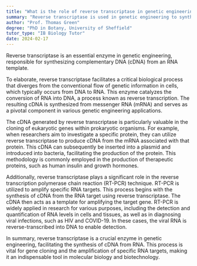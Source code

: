 ```yaml
---
title: "What is the role of reverse transcriptase in genetic engineering?"
summary: "Reverse transcriptase is used in genetic engineering to synthesise complementary DNA (cDNA) from an RNA template."
author: "Prof. Thomas Green"
degree: "PhD in Botany, University of Sheffield"
tutor_type: "IB Biology Tutor"
date: 2024-02-17
---
```


Reverse transcriptase is an essential enzyme in genetic engineering, responsible for synthesizing complementary DNA (cDNA) from an RNA template.

To elaborate, reverse transcriptase facilitates a critical biological process that diverges from the conventional flow of genetic information in cells, which typically occurs from DNA to RNA. This enzyme catalyzes the conversion of RNA into DNA, a process known as reverse transcription. The resulting cDNA is synthesized from messenger RNA (mRNA) and serves as a pivotal component in various genetic engineering applications.

The cDNA generated by reverse transcriptase is particularly valuable in the cloning of eukaryotic genes within prokaryotic organisms. For example, when researchers aim to investigate a specific protein, they can utilize reverse transcriptase to produce cDNA from the mRNA associated with that protein. This cDNA can subsequently be inserted into a plasmid and introduced into bacteria, facilitating the production of the protein. This methodology is commonly employed in the production of therapeutic proteins, such as human insulin and growth hormones.

Additionally, reverse transcriptase plays a significant role in the reverse transcription polymerase chain reaction (RT-PCR) technique. RT-PCR is utilized to amplify specific RNA targets. This process begins with the synthesis of cDNA from the RNA target using reverse transcriptase. The cDNA then acts as a template for amplifying the target gene. RT-PCR is widely applied in research for various purposes, including the detection and quantification of RNA levels in cells and tissues, as well as in diagnosing viral infections, such as HIV and COVID-19. In these cases, the viral RNA is reverse-transcribed into DNA to enable detection.

In summary, reverse transcriptase is a crucial enzyme in genetic engineering, facilitating the synthesis of cDNA from RNA. This process is vital for gene cloning and the amplification of specific RNA targets, making it an indispensable tool in molecular biology and biotechnology.
    